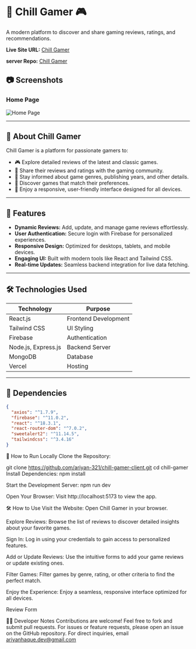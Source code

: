 # 🌟 Chill Gamer 🎮  


A modern platform to discover and share gaming reviews, ratings, and recommendations.  

**Live Site URL:** [Chill Gamer](https://assignment-10-ariyan.netlify.app/)  

**server Repo:** [Chill Gamer](https://github.com/ariyan-321/chill-gamer-server)  




## 📷 Screenshots  

### Home Page  
![Home Page](https://i.ibb.co.com/9pBGvXh/Screenshot-2025-01-08-152639.png) 



---

## 📖 About Chill Gamer  
Chill Gamer is a platform for passionate gamers to:  
- 🎮 Explore detailed reviews of the latest and classic games.  
- 📝 Share their reviews and ratings with the gaming community.  
- 🔎 Stay informed about game genres, publishing years, and other details.  
- 🌟 Discover games that match their preferences.  
- 📱 Enjoy a responsive, user-friendly interface designed for all devices.  

---

## 🚀 Features  
- **Dynamic Reviews:** Add, update, and manage game reviews effortlessly.  
- **User Authentication:** Secure login with Firebase for personalized experiences.  
- **Responsive Design:** Optimized for desktops, tablets, and mobile devices.  
- **Engaging UI:** Built with modern tools like React and Tailwind CSS.  
- **Real-time Updates:** Seamless backend integration for live data fetching.  

---

## 🛠️ Technologies Used  
| **Technology**      | **Purpose**                |  
|----------------------|----------------------------|  
| React.js            | Frontend Development       |  
| Tailwind CSS        | UI Styling                 |  
| Firebase            | Authentication             |  
| Node.js, Express.js | Backend Server             |  
| MongoDB             | Database                   |  
| Vercel              | Hosting                    |  

---


## 🧰 Dependencies  

```json
{
  "axios": "^1.7.9",
  "firebase": "^11.0.2",
  "react": "^18.3.1",
  "react-router-dom": "^7.0.2",
  "sweetalert2": "^11.14.5",
  "tailwindcss": "^3.4.16"
}
```
📝 How to Run Locally
Clone the Repository:


git clone https://github.com/ariyan-321/chill-gamer-client.git
cd chill-gamer
Install Dependencies:
npm install

Start the Development Server:
npm run dev

Open Your Browser:
Visit http://localhost:5173 to view the app.

🛠️ How to Use
Visit the Website:
Open Chill Gamer in your browser.

Explore Reviews:
Browse the list of reviews to discover detailed insights about your favorite games.

Sign In:
Log in using your credentials to gain access to personalized features.

Add or Update Reviews:
Use the intuitive forms to add your game reviews or update existing ones.

Filter Games:
Filter games by genre, rating, or other criteria to find the perfect match.

Enjoy the Experience:
Enjoy a seamless, responsive interface optimized for all devices.


 


Review Form

🧑‍💻 Developer Notes
Contributions are welcome! Feel free to fork and submit pull requests.
For issues or feature requests, please open an issue on the GitHub repository.
For direct inquiries, email ariyanhaque.dev@gmail.com


